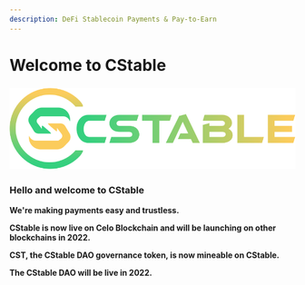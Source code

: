 ```yaml
---
description: DeFi Stablecoin Payments & Pay-to-Earn
---
```


# Welcome to CStable

### ![](.gitbook/assets/CSTLOGO.png)

### Hello and welcome to CStable

**We're making payments easy and trustless.**&#x20;

**CStable is now live on Celo Blockchain and will be launching on other blockchains in 2022.**

**CST, the CStable DAO governance token, is now mineable on CStable.**&#x20;

**The CStable DAO will be live in 2022.**&#x20;
